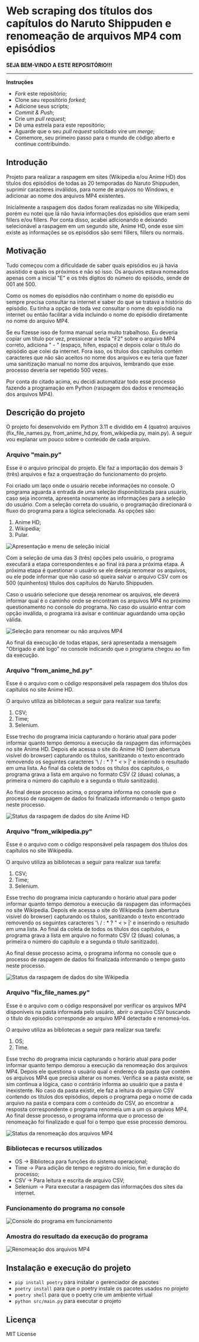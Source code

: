 # Web scraping dos títulos dos capítulos do Naruto Shippuden e renomeação de arquivos MP4 com episódios

**SEJA BEM-VINDO A ESTE REPOSITÓRIO!!!**

-------------

**Instruções**

 - *Fork* este repositório;
 - Clone seu repositório *forked*;
 - Adicione seus scripts;
 - *Commit & Push*;
 - Crie um *pull request*;
 - Dê uma estrela para este repositório;
 - Aguarde que o seu *pull request* solicitado vire um *merge*;
 - Comemore, seu primeiro passo para o mundo de código aberto e continue contribuindo.

## Introdução

Projeto para realizar a raspagem em sites (Wikipedia e/ou Anime HD) dos títulos dos episódios de todas as 20 temporadas do Naruto Shippuden, suprimir caracteres inválidos, para nome de arquivos no Windows, e adicionar ao nome dos arquivos MP4 existentes.

Inicialmente a raspagem dos dados foram realizadas no site Wikipedia, porém eu notei que lá não havia informações dos episódios que eram semi fillers e/ou fillers. Por conta disso, acabei adicionando e deixando selecionável a raspagem em um segundo site, Anime HD, onde esse sim existe as informações se os episódios são semi fillers, fillers ou normais.

## Motivação

Tudo começou com a dificuldade de saber quais episódios eu já havia assistido e quais os próximos e não só isso. Os arquivos estava nomeados apenas com a inicial "E" e os três dígitos do número do episódio, sende de 001 até 500.

Como os nomes do episódios não continham o nome do episódio eu sempre precisa consultar na internet e saber do que se tratava a histório do episódio. Eu tinha a opção de toda vez consultar o nome do episódio na internet ou então facilitar a vida incluindo o nome do episódio diretamente no nome do arquivo MP4.

Se eu fizesse isso de forma manual seria muito trabalhoso. Eu deveria copiar um título por vez, pressionar a tecla "F2" sobre o arquivo MP4 correto, adiciona " - " (espaço, hífen, espaço) e depois colar o título do episódio que colei da internet. Fora isso, os títulos dos capitulos contém caracteres que não são aceitos no nome dos arquivos e eu teria que fazer uma sanitização manual no nome dos arquivos, lembrando que esse processo deveria ser repetido 500 vezes.

Por conta do citado acima, eu decidi automatizar todo esse processo fazendo a programação em Python (raspagem dos dados e renomeação dos arquivos MP4).

## Descrição do projeto

O projeto foi desenvolvido em Python 3.11 e dividido em 4 (quatro) arquivos (fix_file_names.py, from_anime_hd.py, from_wikipedia.py, main.py). A seguir vou explanar um pouco sobre o conteúdo de cada arquivo.

### Arquivo "main.py"

Esse é o arquivo principal do projeto. Ele faz a importação dos demais 3 (três) arquivos e faz a orquestração do funcionamento do projeto.

Foi criado um laço onde o usuário recebe informações no console. O programa aguarda a entrada de uma seleção disponibilizada para usuário, caso seja incorreta, apresenta novamente as informações para a seleção do usuário. Com a seleção correta do usuário, o programação direcionará o fluxo do programa para a lógica selecionada. As opções são:

1. Anime HD;
2. Wikipedia;
3. Pular.

![Apresentação e menu de seleção inicial](img/menu_selecao_inicial.png)

Com a seleção de uma das 3 (três) opções pelo usuário, o programa executará a etapa correspondentes e ao final irá para a próxima etapa. A próxima etapa é questionar o usuário se ele deseja renomear os arquivos, ou ele pode informar que não caso só queira salvar o arquivo CSV com os 500 (quinhentos) títulos dos capítulos do Naruto Shippuden.

Caso o usuário selecione que deseja renomear os arquivos, ele deverá informar qual é o caminho onde se encontram os arquivos MP4 no próximo questionamento no console do programa. No caso do usuário entrar com opção inválida, o programa irá avisar e continuar aguardando uma opção válida.

![Seleção para renomear ou não arquivos MP4](img/menu_selecao_secundaria.png)

Ao final da execução de todas etapas, será apresentada a mensagem "Obrigado e até logo" no console indicando que o programa chegou ao fim da execução.

### Arquivo "from_anime_hd.py"

Esse é o arquivo com o código responsável pela raspagem dos títulos dos capítulos no site Anime HD.

O arquivo utiliza as bibliotecas a seguir para realizar sua tarefa:

1. CSV;
2. Time;
3. Selenium.

Esse trecho do programa inicia capturando o horário atual para poder informar quanto tempo demorou a execução da raspagem das informações no site Anime HD. Depois ele acessa o site do Anime HD (sem abertura visível do browser) capturando os títulos, sanitizando o texto encontrado removendo os seguintes caracteres '\ / : * ? " < > |' e inserindo o resultado em uma lista. Ao final da coleta de todos os títulos dos capítulos, o programa grava a lista em arquivo no formato CSV (2 (duas) colunas, a primeira o número do capítulo e a segunda o título sanitizado).

Ao final desse processo acima, o programa informa no console que o processo de raspagem de dados foi finalizada informando o tempo gasto neste processo.

![Status da raspagem de dados do site Anime HD](img/status_web_scraping.PNG)

### Arquivo "from_wikipedia.py"

Esse é o arquivo com o código responsável pela raspagem dos títulos dos capítulos no site Wikipedia.

O arquivo utiliza as bibliotecas a seguir para realizar sua tarefa:

1. CSV;
2. Time;
3. Selenium.

Esse trecho do programa inicia capturando o horário atual para poder informar quanto tempo demorou a execução da raspagem das informações no site Wikipedia. Depois ele acessa o site do Wikipedia (sem abertura visível do browser) capturando os títulos, sanitizando o texto encontrado removendo os seguintes caracteres '\ / : * ? " < > |' e inserindo o resultado em uma lista. Ao final da coleta de todos os títulos dos capítulos, o programa grava a lista em arquivo no formato CSV (2 (duas) colunas, a primeira o número do capítulo e a segunda o título sanitizado).

Ao final desse processo acima, o programa informa no console que o processo de raspagem de dados foi finalizada informando o tempo gasto neste processo.

![Status da raspagem de dados do site Wikipedia](img/status_web_scraping.png)

### Arquivo "fix_file_names.py"

Esse é o arquivo com o código responsável por verificar os arquivos MP4 disponíveis na pasta informada pelo usuário, abrir o arquivo CSV buscando o título do episódio corresponde ao arquivo MP4 detectado e renomeá-los.

O arquivo utiliza as bibliotecas a seguir para realizar sua tarefa:

1. OS;
2. Time.

Esse trecho do programa inicia capturando o horário atual para poder informar quanto tempo demorou a execução da renomeação dos arquivos MP4. Depois ele questiona o usuário qual o endereço da pasta que contém os arquivos MP4 que precisa alterar os nomes. Verifica se a pasta existe, se sim continua a lógica, caso o contrário informa ao usuário que a pasta é inexistente. No caso da pasta existir, ele faz a leitura do arquivo CSV contendo os títulos dos episódios, depois o programa pega o nome de cada arquivo na pasta e compara com o conteúdo do CSV, ao encontrar a resposta correspondente o programa renomeia um a um os arquivos MP4. Ao final desse processo, o programa informa que o processo de renomeação foi finalizado e qual foi o tempo que esse processo demorou.

![Status da renomeação dos arquivos MP4](img/status_renomeacao_arquivos.png)

### Bibliotecas e recursos utilizados

 - OS -> Biblioteca para funções do sistema operacional;
 - Time -> Para adição de tempo e registro do início, fim e duração do processo;
 - CSV -> Para leitura e escrita de arquivo CSV;
 - Selenium -> Para executar a raspagem das informações dos sites da internet.

### Funcionamento do programa no console

![Console do programa em funcionamento](img/console.gif)

### Amostra do resultado da execução do programa

![Renomeação dos arquivos MP4](img/resultado.gif)

 ## Instalação e execução do projeto

 - `pip install poetry` para instalar o gerenciador de pacotes
 - `poetry install` para que o poetry instale os pacotes usados no projeto
 - `poetry shell` para que o poetry crie um ambiente virtual
 - `python src/main.py` para executar o projeto

 ## Licença

 MIT License
